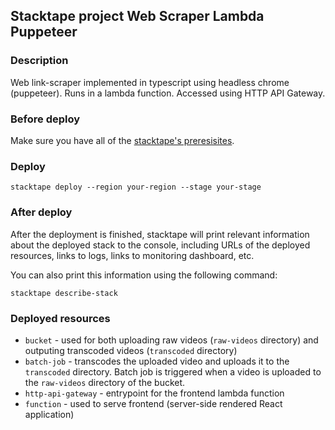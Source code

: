## Stacktape project Web Scraper Lambda Puppeteer

### Description

Web link-scraper implemented in typescript using headless chrome (puppeteer).
Runs in a lambda function. Accessed using HTTP API Gateway.

### Before deploy

Make sure you have all of the [stacktape's preresisites](https://docs.stacktape.com/getting-started/1-install).

### Deploy

```
stacktape deploy --region your-region --stage your-stage
```

### After deploy

After the deployment is finished, stacktape will print relevant information about the deployed stack to the console,
including URLs of the deployed resources, links to logs, links to monitoring dashboard, etc.

You can also print this information using the following command:

```
stacktape describe-stack
```

### Deployed resources

- `bucket` - used for both uploading raw videos (`raw-videos` directory) and outputing transcoded videos (`transcoded` directory)
- `batch-job` - transcodes the uploaded video and uploads it to the `transcoded` directory. Batch job is triggered when a video is uploaded to the `raw-videos` directory of the bucket.
- `http-api-gateway` - entrypoint for the frontend lambda function
- `function` - used to serve frontend (server-side rendered React application)
